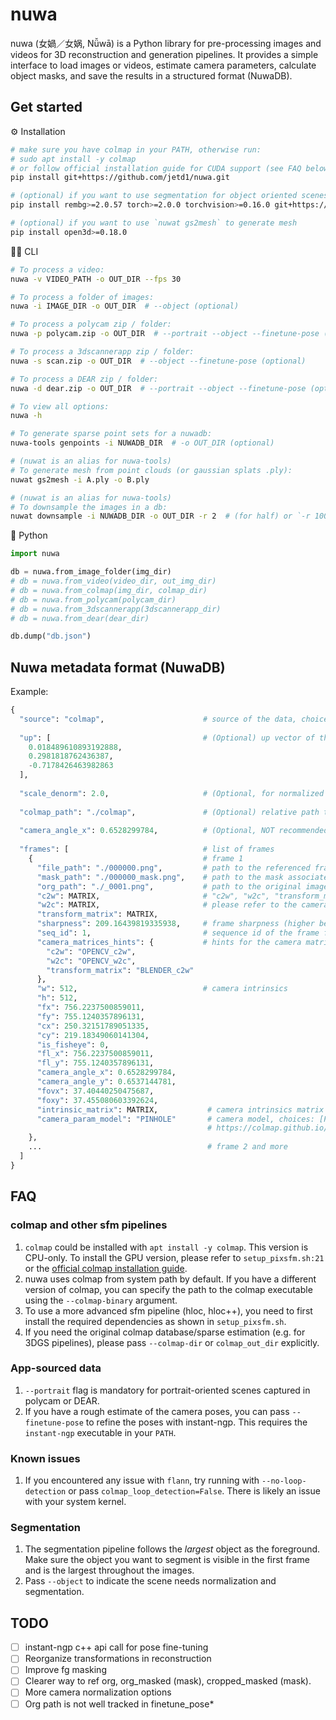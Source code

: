 # nuwa

nuwa (女媧／女娲, Nǚwā) is a Python library for pre-processing images and videos for 3D reconstruction and generation pipelines. It provides a simple interface to load images or videos, estimate camera parameters, calculate object masks, and save the results in a structured format (NuwaDB).


## Get started

⚙️ Installation

```bash
# make sure you have colmap in your PATH, otherwise run:
# sudo apt install -y colmap 
# or follow official installation guide for CUDA support (see FAQ below)
pip install git+https://github.com/jetd1/nuwa.git

# (optional) if you want to use segmentation for object oriented scenes (--object)
pip install rembg>=2.0.57 torch>=2.0.0 torchvision>=0.16.0 git+https://github.com/facebookresearch/segment-anything.git

# (optional) if you want to use `nuwat gs2mesh` to generate mesh
pip install open3d>=0.18.0
```

🧑‍💻 CLI

```bash
# To process a video:
nuwa -v VIDEO_PATH -o OUT_DIR --fps 30

# To process a folder of images:
nuwa -i IMAGE_DIR -o OUT_DIR  # --object (optional)

# To process a polycam zip / folder:
nuwa -p polycam.zip -o OUT_DIR  # --portrait --object --finetune-pose (optional)

# To process a 3dscannerapp zip / folder:
nuwa -s scan.zip -o OUT_DIR  # --object --finetune-pose (optional)

# To process a DEAR zip / folder:
nuwa -d dear.zip -o OUT_DIR  # --portrait --object --finetune-pose (optional)

# To view all options:
nuwa -h

# To generate sparse point sets for a nuwadb:
nuwa-tools genpoints -i NUWADB_DIR  # -o OUT_DIR (optional)

# (nuwat is an alias for nuwa-tools)
# To generate mesh from point clouds (or gaussian splats .ply):
nuwat gs2mesh -i A.ply -o B.ply

# (nuwat is an alias for nuwa-tools)
# To downsample the images in a db:
nuwat downsample -i NUWADB_DIR -o OUT_DIR -r 2  # (for half) or `-r 1000` (for max 1000px)
```

🐍 Python

```python
import nuwa

db = nuwa.from_image_folder(img_dir)
# db = nuwa.from_video(video_dir, out_img_dir)
# db = nuwa.from_colmap(img_dir, colmap_dir)
# db = nuwa.from_polycam(polycam_dir)
# db = nuwa.from_3dscannerapp(3dscannerapp_dir)
# db = nuwa.from_dear(dear_dir)

db.dump("db.json")
```

## Nuwa metadata format (NuwaDB)

Example:

```python
{
  "source": "colmap",                      # source of the data, choices [colmap, arkit]
  
  "up": [                                  # (Optional) up vector of the scene
    0.018489610893192888,
    0.2981818762436387,
    -0.7178426463982863
  ],
    
  "scale_denorm": 2.0,                     # (Optional, for normalized scenes) scale denormalization factor, use this to scale the scene back to the original size
    
  "colmap_path": "./colmap",               # (Optional) relative path to the colmap folder (camera, images, points)
  
  "camera_angle_x": 0.6528299784,          # (Optional, NOT recommended) global camera angle x, if this exists, focal parameters (x and y) in frames are ignored  
  
  "frames": [                              # list of frames
    {                                      # frame 1
      "file_path": "./000000.png",         # path to the referenced frame
      "mask_path": "./000000_mask.png",    # path to the mask associated with the referenced frame (optional, "")
      "org_path": "./_0001.png",           # path to the original image of the referenced frame (optional, "")
      "c2w": MATRIX,                       # "c2w", "w2c", "transform_matrix" are the camera matrices (4x4) in different conventions
      "w2c": MATRIX,                       # please refer to the camera_matrices_hints for more information
      "transform_matrix": MATRIX,
      "sharpness": 209.16439819335938,     # frame sharpness (higher better)
      "seq_id": 1,                         # sequence id of the frame from e.g. colmap (do not use this for now)
      "camera_matrices_hints": {           # hints for the camera matrices, format: "key_name: convention"
        "c2w": "OPENCV_c2w",
        "w2c": "OPENCV_w2c",
        "transform_matrix": "BLENDER_c2w"
      },
      "w": 512,                            # camera intrinsics
      "h": 512,
      "fx": 756.2237500859011,
      "fy": 755.1240357896131,
      "cx": 250.32151789051335,
      "cy": 219.18349060141304,
      "is_fisheye": 0,
      "fl_x": 756.2237500859011,
      "fl_y": 755.1240357896131,
      "camera_angle_x": 0.6528299784,
      "camera_angle_y": 0.6537144781,
      "fovx": 37.40440250475687,
      "foxy": 37.455080603392624,
      "intrinsic_matrix": MATRIX,           # camera intrinsics matrix (3x3)
      "camera_param_model": "PINHOLE"       # camera model, choices: [PINHOLE, OPENCV]
                                            # https://colmap.github.io/cameras.html
    },
    ...                                     # frame 2 and more
  ]
}
```

## FAQ

### colmap and other sfm pipelines
1. `colmap` could be installed with `apt install -y colmap`. This version is CPU-only. To install the GPU version, please refer to `setup_pixsfm.sh:21` or the [official colmap installation guide](https://colmap.github.io/install.html).
2. nuwa uses colmap from system path by default. If you have a different version of colmap, you can specify the path to the colmap executable using the `--colmap-binary` argument.
3. To use a more advanced sfm pipeline (hloc, hloc++), you need to first install the required dependencies as shown in `setup_pixsfm.sh`.
4. If you need the original colmap database/sparse estimation (e.g. for 3DGS pipelines), please pass `--colmap-dir` or `colmap_out_dir` explicitly. 

### App-sourced data
1. `--portrait` flag is mandatory for portrait-oriented scenes captured in polycam or DEAR.
2. If you have a rough estimate of the camera poses, you can pass `--finetune-pose` to refine the poses with instant-ngp. This requires the `instant-ngp` executable in your `PATH`.  

### Known issues 
1. If you encountered any issue with `flann`, try running with `--no-loop-detection` or pass `colmap_loop_detection=False`. There is likely an issue with your system kernel.

### Segmentation
1. The segmentation pipeline follows the *largest* object as the foreground. Make sure the object you want to segment is visible in the first frame and is the largest throughout the images.
2. Pass `--object` to indicate the scene needs normalization and segmentation.

## TODO
- [ ] instant-ngp c++ api call for pose fine-tuning
- [ ] Reorganize transformations in reconstruction
- [ ] Improve fg masking
- [ ] Clearer way to ref org, org_masked (mask), cropped_masked (mask).
- [ ] More camera normalization options
- [ ] Org path is not well tracked in finetune_pose*
